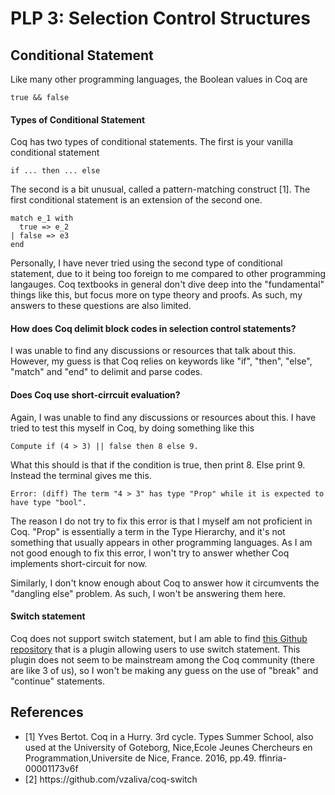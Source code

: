 # PLP 3: Selection Control Structures

## Conditional Statement

Like many other programming languages, the Boolean values in Coq are

```coq
true && false
```

#### Types of Conditional Statement
Coq has two types of conditional statements. The first is your vanilla conditional statement

```coq
if ... then ... else
```

The second is a bit unusual, called a pattern-matching construct [1]. The first conditional statement is an extension of the second one.

```coq
match e_1 with
  true => e_2
| false => e3
end
```

Personally, I have never tried using the second type of conditional statement, due to it being too foreign to me compared to other programming langauges. 
Coq textbooks in general don't dive deep into the "fundamental" things like this, but focus more on type theory and proofs. As such, my answers to these
questions are also limited.

#### How does Coq delimit block codes in selection control statements?
I was unable to find any discussions or resources that talk about this. However, my guess is that Coq relies on keywords like 
"if", "then", "else", "match" and "end" to delimit and parse codes.

#### Does Coq use short-cirrcuit evaluation?
Again, I was unable to find any discussions or resources about this. I have tried to test this myself in Coq, by doing something like this

```coq
Compute if (4 > 3) || false then 8 else 9.
```

What this should is that if the condition is true, then print 8. Else print 9. Instead the terminal gives me this.

```coq
Error: (diff) The term "4 > 3" has type "Prop" while it is expected to have type "bool".
```

The reason I do not try to fix this error is that I myself am not proficient in Coq. "Prop" is essentially a term in the Type Hierarchy, and it's not something
that usually appears in other programming languages. As I am not good enough to fix this error, I won't try to answer whether Coq implements short-circuit for now. 

Similarly, I don't know enough about Coq to answer how it circumvents the "dangling else" problem. As such, I won't be answering them here.

#### Switch statement

Coq does not support switch statement, but I am able to find [this Github repository](https://github.com/vzaliva/coq-switch) that is a plugin allowing users
to use switch statement. This plugin does not seem to be mainstream among the Coq community (there are like 3 of us), so I won't be making any guess on the
use of "break" and "continue" statements.

## References
<ul>
  <li> [1] Yves Bertot. Coq in a Hurry. 3rd cycle. Types Summer School, also used at the University of
Goteborg, Nice,Ecole Jeunes Chercheurs en Programmation,Universite de Nice, France. 2016, pp.49.
ffinria-00001173v6f </li>
  <li> [2] https://github.com/vzaliva/coq-switch </li>
</ul>
